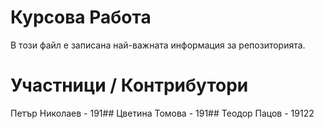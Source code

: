 # Курсова Работа

В този файл е записана най-важната информация за репозиторията.

# Участници / Контрибутори
Петър Николаев - 191##
Цветина Томова - 191##
Теодор Пацов - 19122
